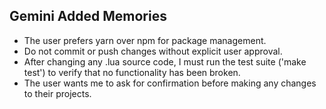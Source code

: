 ## Gemini Added Memories
- The user prefers yarn over npm for package management.
- Do not commit or push changes without explicit user approval.
- After changing any .lua source code, I must run the test suite ('make test') to verify that no functionality has been broken.
- The user wants me to ask for confirmation before making any changes to their projects.
